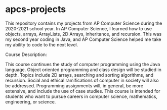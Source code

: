 # apcs-projects
This repository contains my projects from AP Computer Science during the 2020-2021 school year. In AP Computer Science, I learned how to use objects, arrays, ArrayLists, 2D Arrays, inheritance, and recursion. This was my second year coding in Java, and AP Computer Science helped me take my ability to code to the next level.


Course Description:

This course continues the study of computer programming using the Java language. Object oriented programming and class design will be studied in depth. Topics include 2D arrays, searching and sorting algorithms, and recursion. Social and ethical ramifications of computer in society will also be addressed.
Programming assignments will, in general, be more extensive, and include the use of case studies. This course is intended for students who want to pursue careers in computer science, mathematics, engineering, or science.
